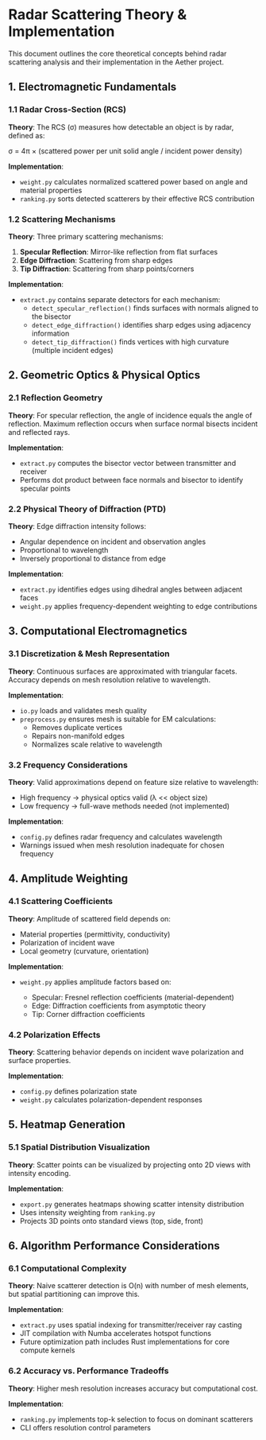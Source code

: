 # Radar Scattering Theory & Implementation

This document outlines the core theoretical concepts behind radar scattering analysis and their implementation in the Aether project.

## 1. Electromagnetic Fundamentals

### 1.1 Radar Cross-Section (RCS)

**Theory**: The RCS (σ) measures how detectable an object is by radar, defined as:

σ = 4π × (scattered power per unit solid angle / incident power density)

**Implementation**:

- `weight.py` calculates normalized scattered power based on angle and material properties
- `ranking.py` sorts detected scatterers by their effective RCS contribution

### 1.2 Scattering Mechanisms

**Theory**: Three primary scattering mechanisms:

1. **Specular Reflection**: Mirror-like reflection from flat surfaces
2. **Edge Diffraction**: Scattering from sharp edges
3. **Tip Diffraction**: Scattering from sharp points/corners

**Implementation**:

- `extract.py` contains separate detectors for each mechanism:
  - `detect_specular_reflection()` finds surfaces with normals aligned to the bisector
  - `detect_edge_diffraction()` identifies sharp edges using adjacency information
  - `detect_tip_diffraction()` finds vertices with high curvature (multiple incident edges)

## 2. Geometric Optics & Physical Optics

### 2.1 Reflection Geometry

**Theory**: For specular reflection, the angle of incidence equals the angle of reflection. Maximum reflection occurs when surface normal bisects incident and reflected rays.

**Implementation**:

- `extract.py` computes the bisector vector between transmitter and receiver
- Performs dot product between face normals and bisector to identify specular points

### 2.2 Physical Theory of Diffraction (PTD)

**Theory**: Edge diffraction intensity follows:

- Angular dependence on incident and observation angles
- Proportional to wavelength
- Inversely proportional to distance from edge

**Implementation**:

- `extract.py` identifies edges using dihedral angles between adjacent faces
- `weight.py` applies frequency-dependent weighting to edge contributions

## 3. Computational Electromagnetics

### 3.1 Discretization & Mesh Representation

**Theory**: Continuous surfaces are approximated with triangular facets. Accuracy depends on mesh resolution relative to wavelength.

**Implementation**:

- `io.py` loads and validates mesh quality
- `preprocess.py` ensures mesh is suitable for EM calculations:
  - Removes duplicate vertices
  - Repairs non-manifold edges
  - Normalizes scale relative to wavelength

### 3.2 Frequency Considerations

**Theory**: Valid approximations depend on feature size relative to wavelength:

- High frequency → physical optics valid (λ << object size)
- Low frequency → full-wave methods needed (not implemented)

**Implementation**:

- `config.py` defines radar frequency and calculates wavelength
- Warnings issued when mesh resolution inadequate for chosen frequency

## 4. Amplitude Weighting

### 4.1 Scattering Coefficients

**Theory**: Amplitude of scattered field depends on:

- Material properties (permittivity, conductivity)
- Polarization of incident wave
- Local geometry (curvature, orientation)

**Implementation**:

- `weight.py` applies amplitude factors based on:

  - Specular: Fresnel reflection coefficients (material-dependent)
  - Edge: Diffraction coefficients from asymptotic theory
  - Tip: Corner diffraction coefficients

### 4.2 Polarization Effects

**Theory**: Scattering behavior depends on incident wave polarization and surface properties.

**Implementation**:

- `config.py` defines polarization state
- `weight.py` calculates polarization-dependent responses

## 5. Heatmap Generation

### 5.1 Spatial Distribution Visualization

**Theory**: Scatter points can be visualized by projecting onto 2D views with intensity encoding.

**Implementation**:

- `export.py` generates heatmaps showing scatter intensity distribution
- Uses intensity weighting from `ranking.py`
- Projects 3D points onto standard views (top, side, front)

## 6. Algorithm Performance Considerations

### 6.1 Computational Complexity

**Theory**: Naive scatterer detection is O(n) with number of mesh elements, but spatial partitioning can improve this.

**Implementation**:

- `extract.py` uses spatial indexing for transmitter/receiver ray casting
- JIT compilation with Numba accelerates hotspot functions
- Future optimization path includes Rust implementations for core compute kernels

### 6.2 Accuracy vs. Performance Tradeoffs

**Theory**: Higher mesh resolution increases accuracy but computational cost.

**Implementation**:

- `ranking.py` implements top-k selection to focus on dominant scatterers
- CLI offers resolution control parameters
